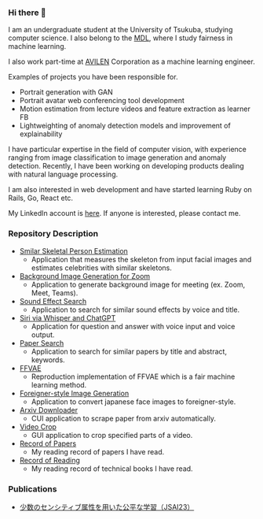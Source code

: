 ### Hi there 👋

I am an undergraduate student at the University of Tsukuba, studying computer science. I also belong to the [MDL](https://www.mdl.cs.tsukuba.ac.jp/), where I study fairness in machine learning.


I also work part-time at [AVILEN](https://avilen.co.jp/) Corporation as a machine learning engineer.

Examples of projects you have been responsible for.
- Portrait generation with GAN
- Portrait avatar web conferencing tool development
- Motion estimation from lecture videos and feature extraction as learner FB
- Lightweighting of anomaly detection models and improvement of explainability

I have particular expertise in the field of computer vision, with experience ranging from image classification to image generation and anomaly detection. Recently, I have been working on developing products dealing with natural language processing.

I am also interested in web development and have started learning Ruby on Rails, Go, React etc.


My LinkedIn account is [here](https://www.linkedin.com/in/nozomu-koujiguchi-a9142b26a/). If anyone is interested, please contact me.

### Repository Description
- [Smilar Skeletal Person Estimation](https://github.com/nomnomnonono/Smilar-Skeletal-Person-Estimation)
  - Application that measures the skeleton from input facial images and estimates celebrities with similar skeletons.
- [Background Image Generation for Zoom](https://github.com/nomnomnonono/Background-Image-Generation-for-Zoom)
  - Application to generate background image for meeting (ex. Zoom, Meet, Teams).
- [Sound Effect Search](https://github.com/nomnomnonono/SoundEffect-Search)
  - Application to search for similar sound effects by voice and title.
- [Siri via Whisper and ChatGPT](https://github.com/nomnomnonono/Siri-via-Whisper-and-ChatGPT)
  - Application for question and answer with voice input and voice output.
- [Paper Search](https://github.com/nomnomnonono/Paper-Search)
  - Application to search for similar papers by title and abstract, keywords.
- [FFVAE](https://github.com/nomnomnonono/FFVAE)
  - Reproduction implementation of FFVAE which is a fair machine learning method.
- [Foreigner-style Image Generation](https://github.com/nomnomnonono/Foreigner-style_Image_Generation)
  - Application to convert japanese face images to foreigner-style.
- [Arxiv Downloader](https://github.com/nomnomnonono/Arxiv-Downloader)
  - CUI application to scrape paper from arxiv automatically.
- [Video Crop](https://github.com/nomnomnonono/Video-Crop)
  - GUI application to crop specified parts of a video.
- [Record of Papers](https://github.com/nomnomnonono/Record-of-Papers)
  - My reading record of papers I have read.
- [Record of Reading](https://github.com/nomnomnonono/Record-of-Reading)
  - My reading record of technical books I have read.

### Publications
- [少数のセンシティブ属性を用いた公平な学習（JSAI23）](https://confit.atlas.jp/guide/event/jsai2023/subject/2D4-GS-2-05/tables?cryptoId=)
